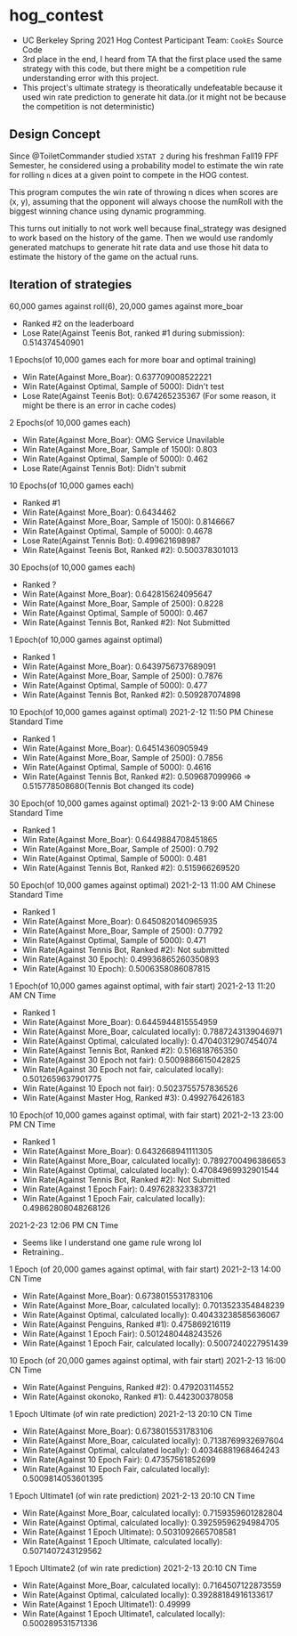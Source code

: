 # hog_contest
 - UC Berkeley Spring 2021 Hog Contest Participant Team: `CookEs` Source Code
 - 3rd place in the end, I heard from TA that the first place used the same strategy with this code, but there might be a competition rule understanding error with this project.
 - This project's ultimate strategy is theoratically undefeatable because it used win rate prediction to generate hit data.(or it might not be because the competition is not deterministic)

## Design Concept
Since @ToiletCommander studied `XSTAT 2` during his freshman Fall19 FPF Semester, he considered using a probability model to estimate the win rate for rolling `n` dices at a given point to compete in the HOG contest.   

This program computes the win rate of throwing n dices when scores are (x, y), assuming that the opponent will always choose the numRoll with the biggest winning chance using dynamic programming.   

This turns out initially to not work well because final_strategy was designed to work based on the history of the game. Then we would use randomly generated matchups to generate hit rate data and use those hit data to estimate the history of the game on the actual runs.   

## Iteration of strategies

60,000 games against roll(6), 20,000 games against more_boar
 - Ranked #2 on the leaderboard
 - Lose Rate(Against Teenis Bot, ranked #1 during submission): 0.514374540901

1 Epochs(of 10,000 games each for more boar and optimal training)
 - Win Rate(Against More_Boar): 0.637709008522221
 - Win Rate(Against Optimal, Sample of 5000): Didn't test
 - Lose Rate(Against Teenis Bot): 0.674265235367 (For some reason, it might be there is an error in cache codes)

2 Epochs(of 10,000 games each)
 - Win Rate(Against More_Boar): OMG Service Unavilable
 - Win Rate(Against More_Boar, Sample of 1500): 0.803
 - Win Rate(Against Optimal, Sample of 5000): 0.462
 - Lose Rate(Against Tennis Bot): Didn't submit

10 Epochs(of 10,000 games each)
 - Ranked #1
 - Win Rate(Against More_Boar): 0.6434462
 - Win Rate(Against More_Boar, Sample of 1500): 0.8146667
 - Win Rate(Against Optimal, Sample of 5000): 0.4678
 - Lose Rate(Against Tennis Bot): 0.499621698987
 - Win Rate(Against Teenis Bot, Ranked #2): 0.500378301013

30 Epochs(of 10,000 games each)
- Ranked ?
- Win Rate(Against More_Boar): 0.642815624095647
- Win Rate(Against More_Boar, Sample of 2500): 0.8228
- Win Rate(Against Optimal, Sample of 5000): 0.467
- Win Rate(Against Tennis Bot, Ranked #2): Not Submitted

1 Epoch(of 10,000 games against optimal)
- Ranked 1
- Win Rate(Against More_Boar): 0.6439756737689091
- Win Rate(Against More_Boar, Sample of 2500): 0.7876
- Win Rate(Against Optimal, Sample of 5000): 0.477
- Win Rate(Against Tennis Bot, Ranked #2): 0.509287074898

10 Epoch(of 10,000 games against optimal) 2021-2-12 11:50 PM Chinese Standard Time
- Ranked 1
- Win Rate(Against More_Boar): 0.64514360905949
- Win Rate(Against More_Boar, Sample of 2500): 0.7856
- Win Rate(Against Optimal, Sample of 5000): 0.4616
- Win Rate(Against Tennis Bot, Ranked #2): 0.509687099966 => 0.515778508680(Tennis Bot changed its code)

30 Epoch(of 10,000 games against optimal) 2021-2-13 9:00 AM Chinese Standard Time
- Ranked 1
- Win Rate(Against More_Boar): 0.6449884708451865
- Win Rate(Against More_Boar, Sample of 2500): 0.792
- Win Rate(Against Optimal, Sample of 5000): 0.481
- Win Rate(Against Tennis Bot, Ranked #2): 0.515966269520

50 Epoch(of 10,000 games against optimal) 2021-2-13 11:00 AM Chinese Standard Time
- Ranked 1
- Win Rate(Against More_Boar): 0.6450820140965935
- Win Rate(Against More_Boar, Sample of 2500): 0.7792
- Win Rate(Against Optimal, Sample of 5000): 0.471
- Win Rate(Against Tennis Bot, Ranked #2): Not submitted
- Win Rate(Against 30 Epoch): 0.49936865260350893
- Win Rate(Against 10 Epoch): 0.5006358086087815

1 Epoch(of 10,000 games against optimal, with fair start) 2021-2-13 11:20 AM CN Time
- Ranked 1
- Win Rate(Against More_Boar): 0.6445944815554959
- Win Rate(Against More_Boar, calculated locally): 0.7887243139046971
- Win Rate(Against Optimal, calculated locally): 0.47040312907454074
- Win Rate(Against Tennis Bot, Ranked #2): 0.516818765350
- Win Rate(Against 30 Epoch not fair): 0.5009886615042825
- Win Rate(Against 30 Epoch not fair, calculated locally): 0.5012659637901775
- Win Rate(Against 10 Epoch not fair): 0.5023755757836526
- Win Rate(Against Master Hog, Ranked #3): 0.499276426183

10 Epoch(of 10,000 games against optimal, with fair start) 2021-2-13 23:00 PM CN Time
- Ranked 1
- Win Rate(Against More_Boar): 0.6432668941111305
- Win Rate(Against More_Boar, calculated locally): 0.7892700496386653
- Win Rate(Against Optimal, calculated locally): 0.47084969932901544
- Win Rate(Against Tennis Bot, Ranked #2): Not Submitted
- Win Rate(Against 1 Epoch Fair): 0.497628323383721
- Win Rate(Against 1 Epoch Fair, calculated locally): 0.49862808048268126

2021-2-23 12:06 PM CN Time
- Seems like I understand one game rule wrong lol
- Retraining..

1 Epoch (of 20,000 games against optimal, with fair start) 2021-2-13 14:00 CN Time
- Win Rate(Against More_Boar): 0.6738015531783106
- Win Rate(Against More_Boar, calculated locally): 0.7013523354848239
- Win Rate(Against Optimal, calculated locally): 0.40433238585636067
- Win Rate(Against Penguins, Ranked #1): 0.475869216119
- Win Rate(Against 1 Epoch Fair): 0.5012480448243526
- Win Rate(Against 1 Epoch Fair, calculated locally): 0.5007240227951439

10 Epoch (of 20,000 games against optimal, with fair start) 2021-2-13 16:00 CN Time
- Win Rate(Against Penguins, Ranked #2): 0.479203114552
- Win Rate(Against okonoko, Ranked #1): 0.442300378058

1 Epoch Ultimate (of win rate prediction) 2021-2-13 20:10 CN Time
- Win Rate(Against More_Boar): 0.6738015531783106
- Win Rate(Against More_Boar, calculated locally): 0.7138769932697604
- Win Rate(Against Optimal, calculated locally): 0.40346881968464243
- Win Rate(Against 10 Epoch Fair): 0.47357561852699
- Win Rate(Against 10 Epoch Fair, calculated locally): 0.5009814053601395

1 Epoch Ultimate1 (of win rate prediction) 2021-2-13 20:10 CN Time
- Win Rate(Against More_Boar, calculated locally): 0.7159359601282804
- Win Rate(Against Optimal, calculated locally): 0.39259596294984705
- Win Rate(Against 1 Epoch Ultimate): 0.5031092665708581
- Win Rate(Against 1 Epoch Ultimate, calculated locally): 0.5071407243129562

1 Epoch Ultimate2 (of win rate prediction) 2021-2-13 20:10 CN Time
- Win Rate(Against More_Boar, calculated locally): 0.7164507122873559
- Win Rate(Against Optimal, calculated locally): 0.39288184916133617
- Win Rate(Against 1 Epoch Ultimate1): 0.49999
- Win Rate(Against 1 Epoch Ultimate1, calculated locally): 0.500289531571336

